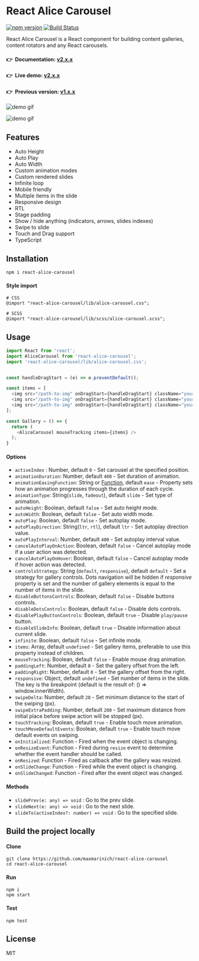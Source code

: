# React Alice Carousel

[![npm version](https://badge.fury.io/js/react-alice-carousel.svg)](https://badge.fury.io/js/react-alice-carousel)
[![Build Status](https://travis-ci.com/maxmarinich/react-alice-carousel.svg?branch=master)](https://travis-ci.com/maxmarinich/react-alice-carousel)

React Alice Carousel is a React component for building content galleries, content rotators and any React carousels.

#### 👉 &nbsp;Documentation: [v2.x.x](https://github.com/maxmarinich/react-alice-carousel/tree/master/docs)

#### 👉 &nbsp;Live demo: [v2.x.x](https://maxmarinich.github.io/react-alice-carousel/static)

#### 👉 &nbsp;Previous version: [v1.x.x](https://github.com/maxmarinich/react-alice-carousel/tree/v1)

![demo gif](https://github.com/maxmarinich/react-alice-carousel/raw/master/src/assets/img/react-alice-carousel.gif)

![demo gif](https://github.com/maxmarinich/react-alice-carousel/raw/master/src/assets/img/react-alice-carousel-demo.gif)

## Features

- Auto Height
- Auto Play
- Auto Width
- Custom animation modes
- Custom rendered slides
- Infinite loop
- Mobile friendly
- Multiple items in the slide
- Responsive design
- RTL
- Stage padding
- Show / hide anything (indicators, arrows, slides indexes)
- Swipe to slide
- Touch and Drag support
- TypeScript

## Installation
```apacheconfig
npm i react-alice-carousel
```
#### Style import
```
# CSS
@import "react-alice-carousel/lib/alice-carousel.css";
```
```
# SCSS
@import "react-alice-carousel/lib/scss/alice-carousel.scss";
```
## Usage
```javascript
import React from 'react';
import AliceCarousel from 'react-alice-carousel';
import 'react-alice-carousel/lib/alice-carousel.css';


const handleDragStart = (e) => e.preventDefault();

const items = [
  <img src="/path-to-img" onDragStart={handleDragStart} className="yours-custom-class" />,
  <img src="/path-to-img" onDragStart={handleDragStart} className="yours-custom-class" />,
  <img src="/path-to-img" onDragStart={handleDragStart} className="yours-custom-class" />,
];

const Gallery = () => {
  return (
    <AliceCarousel mouseTracking items={items} />
  );
}
```
#### Options
- `activeIndex` : Number, default `0` - Set carousel at the specified position.
- `animationDuration`: Number, default `400` - Set duration of animation.
- `animationEasingFunction`: String or [Function](https://developer.mozilla.org/ru/docs/Web/CSS/animation-timing-function), default `ease` - Property sets how an animation progresses through the duration of each cycle.
- `animationType`: String(`slide`, `fadeout`), default `slide` - Set type of animation.
- `autoHeight`: Boolean, default `false` - Set auto height mode.
- `autoWidth`: Boolean, default `false` - Set auto width mode.
- `autoPlay`: Boolean, default `false` - Set autoplay mode.
- `autoPlayDirection`: String(`ltr`, `rtl`), default `ltr` - Set autoplay direction value.
- `autoPlayInterval`: Number, default `400` - Set autoplay interval value.
- `cancelAutoPlayOnAction`: Boolean, default `false` - Cancel autoplay mode if a user action was detected.
- `cancelAutoPlayOnHover`: Boolean, default `false` - Cancel autoplay mode if hover action was detected.
- `controlsStrategy`: String (`default`, `responsive`), default `default` - Set a strategy for gallery controls. Dots navigation will be hidden if _responsive_ property is set and the number of gallery elements is equal to the number of items in the slide.
- `disableButtonsControls`: Boolean, default `false` - Disable buttons controls.
- `disableDotsControls`: Boolean, default `false` - Disable dots controls.
- `disablePlayButtonControls`: Boolean, default `true` - Disable `play/pause` button.
- `disableSlideInfo`: Boolean, default `true` - Disable information about current slide.
- `infinite`: Boolean, default `false` - Set infinite mode.
- `items`: Array, default `undefined`  - Set gallery items, preferable to use this property instead of children.
- `mouseTracking`: Boolean, default `false`  - Enable mouse drag animation.
- `paddingLeft`: Number, default `0`  - Set the gallery offset from the left.
- `paddingRight`: Number, default `0`  - Set the gallery offset from the right.
- `responsive`: Object, default `undefined` - Set number of items in the slide. The key is the breakpoint (default is the result of: () => window.innerWidth).
- `swipeDelta`: Number, default `20`  - Set minimum distance to the start of the swiping (px).
- `swipeExtraPadding`: Number, default `200`  - Set maximum distance from initial place before swipe action will be stopped (px).
- `touchTracking`: Boolean, default `true`  - Enable touch move animation.
- `touchMoveDefaultEvents`: Boolean, default `true`  - Enable touch move default events on swiping.
- `onInitialized`: Function - Fired when the event object is changing.
- `onResizeEvent`: Function - Fired during `resize` event to determine whether the event handler should be called.
- `onResized`: Function - Fired as callback after the gallery was resized.
- `onSlideChange`: Function - Fired while the event object is changing.
- `onSlideChanged`: Function - Fired after the event object was changed.

#### Methods
- `slidePrev(e: any) => void` : Go to the prev slide.
- `slideNext(e: any) => void` : Go to the next slide.
- `slideTo(activeIndex?: number) => void` : Go to the specified slide.

## Build the project locally
#### Clone
```apacheconfig
git clone https://github.com/maxmarinich/react-alice-carousel
cd react-alice-carousel
```
#### Run
```apacheconfig
npm i
npm start
```
#### Test
```apacheconfig
npm test
```
## License
MIT
